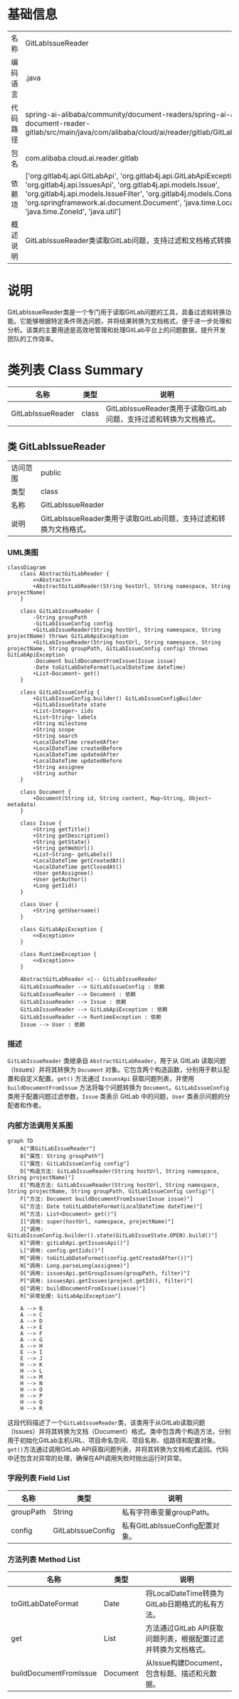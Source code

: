 # 基础信息

|      |      |
|------|------|
| 名称 | GitLabIssueReader |
| 编码语言 | .java |
| 代码路径 | spring-ai-alibaba/community/document-readers/spring-ai-alibaba-starter-document-reader-gitlab/src/main/java/com/alibaba/cloud/ai/reader/gitlab/GitLabIssueReader.java |
| 包名 | com.alibaba.cloud.ai.reader.gitlab |
| 依赖项 | ['org.gitlab4j.api.GitLabApi', 'org.gitlab4j.api.GitLabApiException', 'org.gitlab4j.api.IssuesApi', 'org.gitlab4j.api.models.Issue', 'org.gitlab4j.api.models.IssueFilter', 'org.gitlab4j.models.Constants', 'org.springframework.ai.document.Document', 'java.time.LocalDateTime', 'java.time.ZoneId', 'java.util'] |
| 概述说明 | GitLabIssueReader类读取GitLab问题，支持过滤和文档格式转换。 |

# 说明

GitLabIssueReader类是一个专门用于读取GitLab问题的工具，具备过滤和转换功能。它能够根据特定条件筛选问题，并将结果转换为文档格式，便于进一步处理和分析。该类的主要用途是高效地管理和处理GitLab平台上的问题数据，提升开发团队的工作效率。

# 类列表 Class Summary

| 名称   | 类型  | 说明 |
|-------|------|-------------|
| GitLabIssueReader | class | GitLabIssueReader类用于读取GitLab问题，支持过滤和转换为文档格式。 |



## 类 GitLabIssueReader

|      |      |
|------|------|
| 访问范围 | public |
| 类型 | class |
| 名称 | GitLabIssueReader |
| 说明 | GitLabIssueReader类用于读取GitLab问题，支持过滤和转换为文档格式。 |


### UML类图

```mermaid
classDiagram
    class AbstractGitLabReader {
        <<Abstract>>
        +AbstractGitLabReader(String hostUrl, String namespace, String projectName)
    }

    class GitLabIssueReader {
        -String groupPath
        -GitLabIssueConfig config
        +GitLabIssueReader(String hostUrl, String namespace, String projectName) throws GitLabApiException
        +GitLabIssueReader(String hostUrl, String namespace, String projectName, String groupPath, GitLabIssueConfig config) throws GitLabApiException
        -Document buildDocumentFromIssue(Issue issue)
        -Date toGitLabDateFormat(LocalDateTime dateTime)
        +List~Document~ get()
    }

    class GitLabIssueConfig {
        +GitLabIssueConfig.builder() GitLabIssueConfigBuilder
        +GitLabIssueState state
        +List~Integer~ iids
        +List~String~ labels
        +String milestone
        +String scope
        +String search
        +LocalDateTime createdAfter
        +LocalDateTime createdBefore
        +LocalDateTime updatedAfter
        +LocalDateTime updatedBefore
        +String assignee
        +String author
    }

    class Document {
        +Document(String id, String content, Map~String, Object~ metadata)
    }

    class Issue {
        +String getTitle()
        +String getDescription()
        +String getState()
        +String getWebUrl()
        +List~String~ getLabels()
        +LocalDateTime getCreatedAt()
        +LocalDateTime getClosedAt()
        +User getAssignee()
        +User getAuthor()
        +Long getIid()
    }

    class User {
        +String getUsername()
    }

    class GitLabApiException {
        <<Exception>>
    }

    class RuntimeException {
        <<Exception>>
    }

    AbstractGitLabReader <|-- GitLabIssueReader
    GitLabIssueReader --> GitLabIssueConfig : 依赖
    GitLabIssueReader --> Document : 依赖
    GitLabIssueReader --> Issue : 依赖
    GitLabIssueReader --> GitLabApiException : 依赖
    GitLabIssueReader --> RuntimeException : 依赖
    Issue --> User : 依赖
```

### 描述
`GitLabIssueReader` 类继承自 `AbstractGitLabReader`，用于从 GitLab 读取问题（Issues）并将其转换为 `Document` 对象。它包含两个构造函数，分别用于默认配置和自定义配置。`get()` 方法通过 `IssuesApi` 获取问题列表，并使用 `buildDocumentFromIssue` 方法将每个问题转换为 `Document`。`GitLabIssueConfig` 类用于配置问题过滤参数，`Issue` 类表示 GitLab 中的问题，`User` 类表示问题的分配者和作者。


### 内部方法调用关系图

```mermaid
graph TD
    A["类GitLabIssueReader"]
    B["属性: String groupPath"]
    C["属性: GitLabIssueConfig config"]
    D["构造方法: GitLabIssueReader(String hostUrl, String namespace, String projectName)"]
    E["构造方法: GitLabIssueReader(String hostUrl, String namespace, String projectName, String groupPath, GitLabIssueConfig config)"]
    F["方法: Document buildDocumentFromIssue(Issue issue)"]
    G["方法: Date toGitLabDateFormat(LocalDateTime dateTime)"]
    H["方法: List<Document> get()"]
    I["调用: super(hostUrl, namespace, projectName)"]
    J["调用: GitLabIssueConfig.builder().state(GitLabIssueState.OPEN).build()"]
    K["调用: gitLabApi.getIssuesApi()"]
    L["调用: config.getIids()"]
    M["调用: toGitLabDateFormat(config.getCreatedAfter())"]
    N["调用: Long.parseLong(assignee)"]
    O["调用: issuesApi.getGroupIssues(groupPath, filter)"]
    P["调用: issuesApi.getIssues(project.getId(), filter)"]
    Q["调用: buildDocumentFromIssue(issue)"]
    R["异常处理: GitLabApiException"]

    A --> B
    A --> C
    A --> D
    A --> E
    A --> F
    A --> G
    A --> H
    E --> I
    E --> J
    H --> K
    H --> L
    H --> M
    H --> N
    H --> O
    H --> P
    H --> Q
    H --> R
```

这段代码描述了一个`GitLabIssueReader`类，该类用于从GitLab读取问题（Issues）并将其转换为文档（Document）格式。类中包含两个构造方法，分别用于初始化GitLab主机URL、项目命名空间、项目名称、组路径和配置对象。`get()`方法通过调用GitLab API获取问题列表，并将其转换为文档格式返回。代码中还包含对异常的处理，确保在API调用失败时抛出运行时异常。

### 字段列表 Field List

| 名称  | 类型  | 说明 |
|-------|-------|------|
| groupPath | String | 私有字符串变量groupPath。 |
| config | GitLabIssueConfig | 私有GitLabIssueConfig配置对象。 |

### 方法列表 Method List

| 名称  | 类型  | 说明 |
|-------|-------|------|
| toGitLabDateFormat | Date | 将LocalDateTime转换为GitLab日期格式的私有方法。 |
| get | List<Document> | 方法通过GitLab API获取问题列表，根据配置过滤并转换为文档格式。 |
| buildDocumentFromIssue | Document | 从Issue构建Document，包含标题、描述和元数据。 |




